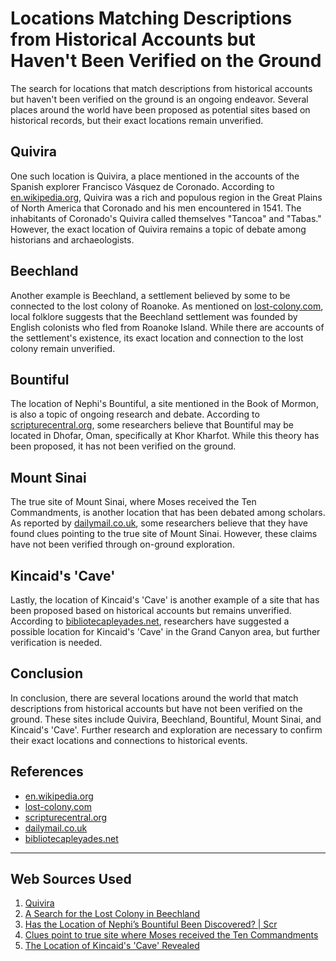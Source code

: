 # Locations Matching Descriptions from Historical Accounts but Haven't Been Verified on the Ground
The search for locations that match descriptions from historical accounts but haven't been verified on the ground is an ongoing endeavor. Several places around the world have been proposed as potential sites based on historical records, but their exact locations remain unverified.

## Quivira
One such location is Quivira, a place mentioned in the accounts of the Spanish explorer Francisco Vásquez de Coronado. According to [en.wikipedia.org](https://en.wikipedia.org/wiki/Quivira), Quivira was a rich and populous region in the Great Plains of North America that Coronado and his men encountered in 1541. The inhabitants of Coronado's Quivira called themselves "Tancoa" and "Tabas." However, the exact location of Quivira remains a topic of debate among historians and archaeologists.

## Beechland
Another example is Beechland, a settlement believed by some to be connected to the lost colony of Roanoke. As mentioned on [lost-colony.com](https://www.lost-colony.com/Beechland.html), local folklore suggests that the Beechland settlement was founded by English colonists who fled from Roanoke Island. While there are accounts of the settlement's existence, its exact location and connection to the lost colony remain unverified.

## Bountiful
The location of Nephi's Bountiful, a site mentioned in the Book of Mormon, is also a topic of ongoing research and debate. According to [scripturecentral.org](https://scripturecentral.org/knowhy/has-the-location-of-nephis-bountiful-been-discovered), some researchers believe that Bountiful may be located in Dhofar, Oman, specifically at Khor Kharfot. While this theory has been proposed, it has not been verified on the ground.

## Mount Sinai
The true site of Mount Sinai, where Moses received the Ten Commandments, is another location that has been debated among scholars. As reported by [dailymail.co.uk](https://www.dailymail.co.uk/sciencetech/article-14708717/Mount-Sinai-Moses-received-Ten-Commandments-God.html), some researchers believe that they have found clues pointing to the true site of Mount Sinai. However, these claims have not been verified through on-ground exploration.

## Kincaid's 'Cave'
Lastly, the location of Kincaid's 'Cave' is another example of a site that has been proposed based on historical accounts but remains unverified. According to [bibliotecapleyades.net](https://www.bibliotecapleyades.net/esp_orionzone_9.htm), researchers have suggested a possible location for Kincaid's 'Cave' in the Grand Canyon area, but further verification is needed.

## Conclusion
In conclusion, there are several locations around the world that match descriptions from historical accounts but have not been verified on the ground. These sites include Quivira, Beechland, Bountiful, Mount Sinai, and Kincaid's 'Cave'. Further research and exploration are necessary to confirm their exact locations and connections to historical events.

## References
- [en.wikipedia.org](https://en.wikipedia.org/wiki/Quivira)
- [lost-colony.com](https://www.lost-colony.com/Beechland.html)
- [scripturecentral.org](https://scripturecentral.org/knowhy/has-the-location-of-nephis-bountiful-been-discovered)
- [dailymail.co.uk](https://www.dailymail.co.uk/sciencetech/article-14708717/Mount-Sinai-Moses-received-Ten-Commandments-God.html)
- [bibliotecapleyades.net](https://www.bibliotecapleyades.net/esp_orionzone_9.htm)

---
## Web Sources Used

1. [Quivira](https://en.wikipedia.org/wiki/Quivira)
2. [A Search for the Lost Colony in Beechland](https://www.lost-colony.com/Beechland.html)
3. [Has the Location of Nephi’s Bountiful Been Discovered? | Scr](https://scripturecentral.org/knowhy/has-the-location-of-nephis-bountiful-been-discovered)
4. [Clues point to true site where Moses received the Ten Commandments](https://www.dailymail.co.uk/sciencetech/article-14708717/Mount-Sinai-Moses-received-Ten-Commandments-God.html)
5. [The Location of Kincaid's 'Cave' Revealed](https://www.bibliotecapleyades.net/esp_orionzone_9.htm)
